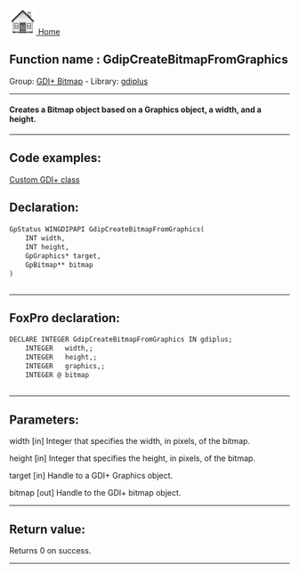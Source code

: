 [<img src="../../images/home.png"> Home ](https://github.com/VFPX/Win32API)  

## Function name : GdipCreateBitmapFromGraphics
Group: [GDI+ Bitmap](../../functions_group.md#GDIplus_Bitmap)  -  Library: [gdiplus](../../Libraries.md#gdiplus)  
***  


#### Creates a Bitmap object based on a Graphics object, a width, and a height.
***  


## Code examples:
[Custom GDI+ class](../../samples/sample_450.md)  

## Declaration:
```foxpro  
GpStatus WINGDIPAPI GdipCreateBitmapFromGraphics(
	INT width,
	INT height,
	GpGraphics* target,
	GpBitmap** bitmap
)
  
```  
***  


## FoxPro declaration:
```foxpro  
DECLARE INTEGER GdipCreateBitmapFromGraphics IN gdiplus;
	INTEGER   width,;
	INTEGER   height,;
	INTEGER   graphics,;
	INTEGER @ bitmap
  
```  
***  


## Parameters:
width
[in] Integer that specifies the width, in pixels, of the bitmap. 

height
[in] Integer that specifies the height, in pixels, of the bitmap. 

target
[in] Handle to a GDI+ Graphics object. 

bitmap
[out] Handle to the GDI+ bitmap object.  
***  


## Return value:
Returns 0 on success.  
***  

